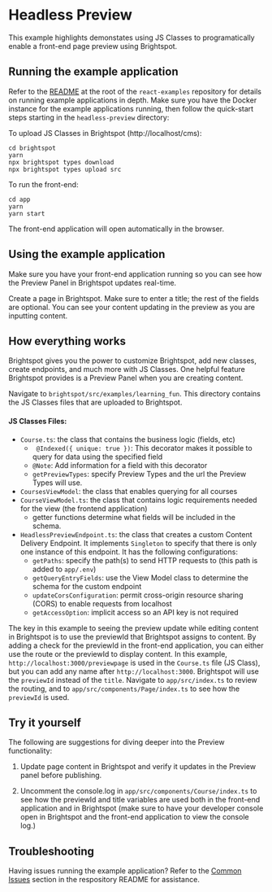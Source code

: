 # Headless Preview

This example highlights demonstates using JS Classes to programatically enable a front-end page preview using Brightspot.

## Running the example application

Refer to the [README](/README.md) at the root of the `react-examples` repository for details on running example applications in depth. Make sure you have the Docker instance for the example applications running, then follow the quick-start steps starting in the `headless-preview` directory:

To upload JS Classes in Brightspot (http://localhost/cms):

```
cd brightspot
yarn
npx brightspot types download
npx brightspot types upload src

```

To run the front-end:

```
cd app
yarn
yarn start
```

The front-end application will open automatically in the browser.

## Using the example application

Make sure you have your front-end application running so you can see how the Preview Panel in Brightspot updates real-time.

Create a page in Brightspot. Make sure to enter a title; the rest of the fields are optional. You can see your content updating in the preview as you are inputting content.

## How everything works

Brightspot gives you the power to customize Brightspot, add new classes, create endpoints, and much more with JS Classes. One helpful feature Brightspot provides is a Preview Panel when you are creating content.

Navigate to `brightspot/src/examples/learning_fun`. This directory contains the JS Classes files that are uploaded to Brightspot.

#### JS Classes Files:

- `Course.ts`: the class that contains the business logic (fields, etc)
  - ` @Indexed({ unique: true })`: This decorator makes it possible to query for data using the specified field
  - `@Note`: Add information for a field with this decorator
  - `getPreviewTypes`: specify Preview Types and the url the Preview Types will use.
- `CoursesViewModel`: the class that enables querying for all courses
- `CourseViewModel.ts`: the class that contains logic requirements needed for the view (the frontend application)
  - getter functions determine what fields will be included in the schema.
- `HeadlessPreviewEndpoint.ts`: the class that creates a custom Content Delivery Endpoint. It implements `Singleton` to specify that there is only one instance of this endpoint. It has the following configurations:
  - `getPaths`: specify the path(s) to send HTTP requests to (this path is added to `app/.env`)
  - `getQueryEntryFields`: use the View Model class to determine the schema for the custom endpoint
  - `updateCorsConfiguration`: permit cross-origin resource sharing (CORS) to enable requests from localhost
  - `getAccessOption`: implicit access so an API key is not required

The key in this example to seeing the preview update while editing content in Brightspot is to use the previewId that Brightspot assigns to content. By adding a check for the previewId in the front-end application, you can either use the route or the previewId to display content. In this example, `http://localhost:3000/previewpage` is used in the `Course.ts` file (JS Class), but you can add any name after `http://localhost:3000`. Brightspot will use the `previewId` instead of the `title`. Navigate to `app/src/index.ts` to review the routing, and to `app/src/components/Page/index.ts` to see how the `previewId` is used.

## Try it yourself

The following are suggestions for diving deeper into the Preview functionality:

1. Update page content in Brightspot and verify it updates in the Preview panel before publishing.

2. Uncomment the console.log in `app/src/components/Course/index.ts` to see how the previewId and title variables are used both in the front-end application and in Brightspot (make sure to have your developer console open in Brightspot and the front-end application to view the console log.)

## Troubleshooting

Having issues running the example application? Refer to the [Common Issues](/README.md) section in the respository README for assistance.
